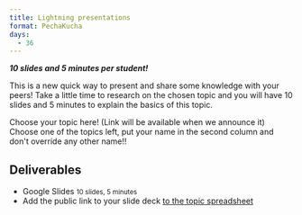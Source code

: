 ```yaml
---
title: Lightning presentations
format: PechaKucha
days:
  - 36
---
```


***10 slides and 5 minutes per student!***

This is a new quick way to present and share some knowledge with your peers! Take a little time to research on the chosen topic and you will have 10 slides and 5 minutes to explain the basics of this topic.

Choose your topic here! (Link will be available when we announce it)
Choose one of the topics left, put your name in the second column and don't override any other name!!


## Deliverables

- Google Slides <small>10 slides, 5 minutes</small>
- Add the public link to your slide deck [to the topic spreadsheet](https://docs.google.com/spreadsheets/d/19Hy58fIZEpQyrJTAVXoEhXXjTlBYYK0Rp2kR0d3bya8/edit#gid=0)
